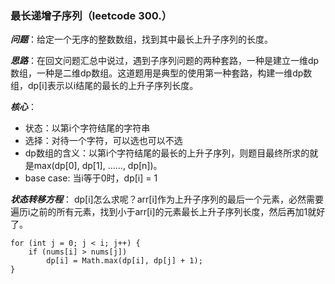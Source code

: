### 最长递增子序列（leetcode 300.）

***问题***：给定一个无序的整数数组，找到其中最长上升子序列的长度。

***思路***：在回文问题汇总中说过，遇到子序列问题的两种套路，一种是建立一维dp数组，一种是二维dp数组。这道题用是典型的使用第一种套路，构建一维dp数组，dp[i]表示以i结尾的最长的上升子序列长度。

***核心***：
- 状态：以第i个字符结尾的字符串
- 选择：对待一个字符，可以选也可以不选
- dp数组的含义：以第i个字符结尾的最长的上升子序列，则题目最终所求的就是max(dp[0], dp[1], ……, dp[n])。
- base case: 当i等于0时，dp[i] = 1

***状态转移方程***：
dp[i]怎么求呢？arr[i]作为上升子序列的最后一个元素，必然需要遍历i之前的所有元素，找到小于arr[i]的元素最长上升子序列长度，然后再加1就好了。

    for (int j = 0; j < i; j++) {
        if (nums[i] > nums[j]) 
            dp[i] = Math.max(dp[i], dp[j] + 1);
    }